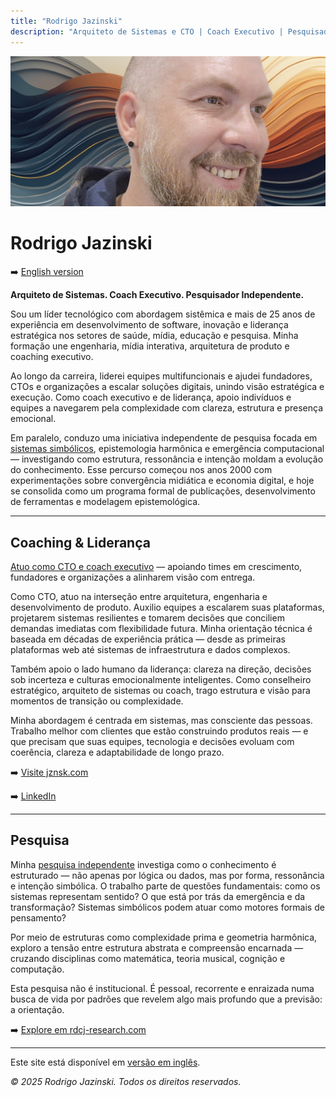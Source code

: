 ```yaml
---
title: "Rodrigo Jazinski"
description: "Arquiteto de Sistemas e CTO | Coach Executivo | Pesquisador Independente em Sistemas Simbólicos | Explorando Conhecimento, Computação e Ressonância | Foco em Engenharia de Produto, Inovação, IA & Automação, e Liderança Técnica"
---
```


<link rel="stylesheet" href="style.css">

<link rel="icon" type="image/png" sizes="32x32" href="favicon-32x32.png">
<link rel="icon" type="image/png" sizes="16x16" href="favicon-16x16.png">
<link rel="apple-touch-icon" sizes="180x180" href="apple-touch-icon.png">
<link rel="manifest" href="site.webmanifest">
<link rel="shortcut icon" href="favicon.ico">

<!-- Rodrigo Jazinski - Perfil -->
![image](rodrigojazinski.jpg)

# Rodrigo Jazinski
➡️ [English version](https://www.rodrigojazinski.com)

**Arquiteto de Sistemas. Coach Executivo. Pesquisador Independente.**

Sou um líder tecnológico com abordagem sistêmica e mais de 25 anos de experiência em desenvolvimento de software, inovação e liderança estratégica nos setores de saúde, mídia, educação e pesquisa. Minha formação une engenharia, mídia interativa, arquitetura de produto e coaching executivo.

Ao longo da carreira, liderei equipes multifuncionais e ajudei fundadores, CTOs e organizações a escalar soluções digitais, unindo visão estratégica e execução. Como coach executivo e de liderança, apoio indivíduos e equipes a navegarem pela complexidade com clareza, estrutura e presença emocional.

Em paralelo, conduzo uma iniciativa independente de pesquisa focada em [sistemas simbólicos](https://www.symbolicresonance.com), epistemologia harmônica e emergência computacional — investigando como estrutura, ressonância e intenção moldam a evolução do conhecimento. Esse percurso começou nos anos 2000 com experimentações sobre convergência midiática e economia digital, e hoje se consolida como um programa formal de publicações, desenvolvimento de ferramentas e modelagem epistemológica.

---

## Coaching & Liderança

[Atuo como CTO e coach executivo](https://www.linkedin.com/in/jazinski/) — apoiando times em crescimento, fundadores e organizações a alinharem visão com entrega.

Como CTO, atuo na interseção entre arquitetura, engenharia e desenvolvimento de produto. Auxilio equipes a escalarem suas plataformas, projetarem sistemas resilientes e tomarem decisões que conciliem demandas imediatas com flexibilidade futura. Minha orientação técnica é baseada em décadas de experiência prática — desde as primeiras plataformas web até sistemas de infraestrutura e dados complexos.

Também apoio o lado humano da liderança: clareza na direção, decisões sob incerteza e culturas emocionalmente inteligentes. Como conselheiro estratégico, arquiteto de sistemas ou coach, trago estrutura e visão para momentos de transição ou complexidade.

Minha abordagem é centrada em sistemas, mas consciente das pessoas. Trabalho melhor com clientes que estão construindo produtos reais — e que precisam que suas equipes, tecnologia e decisões evoluam com coerência, clareza e adaptabilidade de longo prazo.

➡️ [Visite jznsk.com](https://www.jznsk.com)

➡️ [LinkedIn](https://www.linkedin.com/in/jazinski/)

---

## Pesquisa

Minha [pesquisa independente](https://www.rdcj-research.com) investiga como o conhecimento é estruturado — não apenas por lógica ou dados, mas por forma, ressonância e intenção simbólica. O trabalho parte de questões fundamentais: como os sistemas representam sentido? O que está por trás da emergência e da transformação? Sistemas simbólicos podem atuar como motores formais de pensamento?

Por meio de estruturas como complexidade prima e geometria harmônica, exploro a tensão entre estrutura abstrata e compreensão encarnada — cruzando disciplinas como matemática, teoria musical, cognição e computação.

Esta pesquisa não é institucional. É pessoal, recorrente e enraizada numa busca de vida por padrões que revelem algo mais profundo que a previsão: a orientação.

➡️ [Explore em rdcj-research.com](https://www.rdcj-research.com)

---

Este site está disponível em [versão em inglês](https://www.rodrigojazinski.com).

_© 2025 Rodrigo Jazinski. Todos os direitos reservados._


